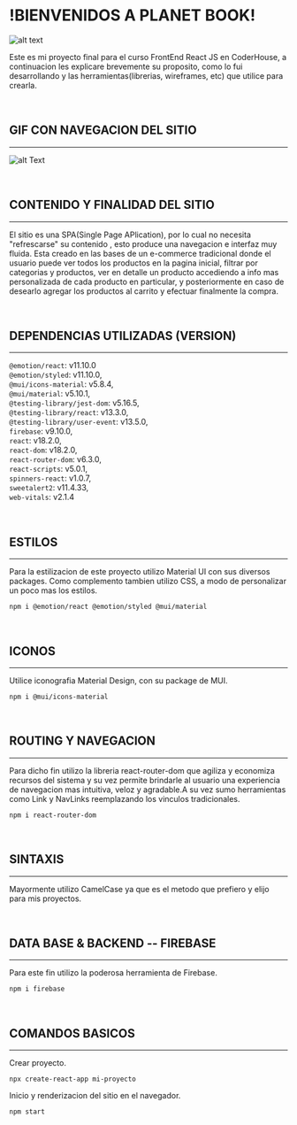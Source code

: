 # !BIENVENIDOS A PLANET BOOK!

![alt text](https://i.postimg.cc/0Q1cVh0T/logo-Proy-React.png "Logo Title Text 1")

Este es mi proyecto final para el curso FrontEnd React JS en CoderHouse, a continuacion les explicare brevemente su proposito, como lo fui desarrollando y las herramientas(librerias, wireframes, etc) que utilice para crearla.

<br>

## GIF CON NAVEGACION DEL SITIO
___


![alt Text](https://i.postimg.cc/mZV2XbL4/gif-Navigation-min.gif )

<br>

## CONTENIDO Y FINALIDAD DEL SITIO
___

El sitio es una SPA(Single Page APlication), por lo cual no necesita "refrescarse" su contenido , esto produce una navegacion e interfaz muy fluida. Esta creado en las bases de un e-commerce tradicional donde el usuario puede ver todos los productos en la pagina inicial, filtrar por categorias y productos, ver en detalle un producto accediendo a info mas personalizada de cada producto en particular, y posteriormente en caso de desearlo agregar los productos al carrito y efectuar finalmente la compra.

<br>

## DEPENDENCIAS UTILIZADAS (VERSION)
___

 `@emotion/react`:  v11.10.0 <br>
 `@emotion/styled`:  v11.10.0,<br>
 `@mui/icons-material`:  v5.8.4,<br>
 `@mui/material`:  v5.10.1,<br>
 `@testing-library/jest-dom`:  v5.16.5,<br>
 `@testing-library/react`:  v13.3.0,<br>
 `@testing-library/user-event`:  v13.5.0,<br>
 `firebase`:  v9.10.0,<br>
 `react`:  v18.2.0,<br>
 `react-dom`: v18.2.0,<br>
 `react-router-dom`:  v6.3.0,<br>
 `react-scripts`: v5.0.1,<br>
 `spinners-react`:  v1.0.7,<br>
 `sweetalert2`:  v11.4.33,<br>
 `web-vitals`:  v2.1.4<br>

<br>

## ESTILOS
___

Para la estilizacion de este proyecto utilizo Material UI con sus diversos packages.
Como complemento tambien utilizo CSS, a modo de personalizar un poco mas los estilos.

`npm i @emotion/react @emotion/styled @mui/material `

<br>

## ICONOS 
___
Utilice iconografia Material Design, con su package de MUI.

`npm i @mui/icons-material `

<br>


## ROUTING Y NAVEGACION
___

Para dicho fin utilizo la libreria react-router-dom que agiliza y economiza recursos del sistema y su vez permite brindarle al usuario una experiencia de navegacion mas intuitiva, veloz y agradable.A su vez sumo herramientas como Link y NavLinks reemplazando los vinculos tradicionales.

`npm i react-router-dom`

<br>

## SINTAXIS
___
Mayormente utilizo CamelCase ya que es el metodo que prefiero y elijo para mis proyectos.

<br>



## DATA BASE & BACKEND -- FIREBASE
___
Para este fin utilizo la poderosa herramienta de Firebase.

`npm i firebase`

<br>

## COMANDOS BASICOS
___

Crear proyecto.

`npx create-react-app mi-proyecto`


Inicio y renderizacion del sitio en el navegador.

`npm start`


